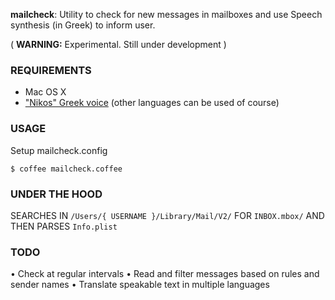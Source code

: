 **mailcheck**: Utility to check for new messages in mailboxes and use Speech synthesis (in Greek) to inform user.

( **WARNING:** Experimental. Still under development )

### REQUIREMENTS

+ Mac OS X 
+ ["Nikos" Greek voice](http://osxdaily.com/2011/07/25/how-to-add-new-voices-to-mac-os-x/) (other languages can be used of course)

### USAGE 

Setup mailcheck.config

```
$ coffee mailcheck.coffee
```

### UNDER THE HOOD

SEARCHES IN ```/Users/{ USERNAME }/Library/Mail/V2/``` FOR ```INBOX.mbox/``` AND THEN PARSES ```Info.plist```

### TODO

• Check at regular intervals
• Read and filter messages based on rules and sender names
• Translate speakable text in multiple languages